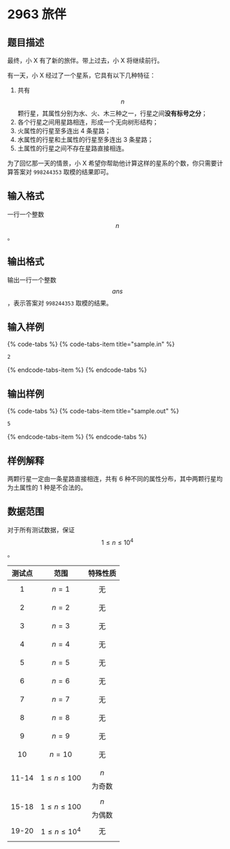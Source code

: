 # 2963 旅伴

## 题目描述

最终，小 X 有了新的旅伴。带上过去，小 X 将继续前行。

有一天，小 X 经过了一个星系，它具有以下几种特征：

1. 共有 $$n$$ 颗行星，其属性分别为水、火、木三种之一，行星之间**没有标号之分**；
2. 各个行星之间用星路相连，形成一个无向树形结构；
3. 火属性的行星至多连出 4 条星路；
4. 水属性的行星和土属性的行星至多连出 3 条星路；
5. 土属性的行星之间不存在星路直接相连。

为了回忆那一天的情景，小 X 希望你帮助他计算这样的星系的个数，你只需要计算答案对 `998244353` 取模的结果即可。

## 输入格式

一行一个整数 $$n$$。

## 输出格式

输出一行一个整数 $$ans$$，表示答案对 `998244353` 取模的结果。

## 输入样例

{% code-tabs %}
{% code-tabs-item title="sample.in" %}
```text
2
```
{% endcode-tabs-item %}
{% endcode-tabs %}

## 输出样例

{% code-tabs %}
{% code-tabs-item title="sample.out" %}
```text
5
```
{% endcode-tabs-item %}
{% endcode-tabs %}

## 样例解释

两颗行星一定由一条星路直接相连，共有 6 种不同的属性分布，其中两颗行星均为土属性的 1 种是不合法的。

## 数据范围

对于所有测试数据，保证 $$1 \leq n \leq 10^4$$。

| 测试点 | 范围 | 特殊性质 |
| :---: | :---: | :---: |
| 1 | $$n = 1$$ | 无 |
| 2 | $$n = 2$$ | 无 |
| 3 | $$n = 3$$ | 无 |
| 4 | $$n = 4$$ | 无 |
| 5 | $$n = 5$$ | 无 |
| 6 | $$n = 6$$ | 无 |
| 7 | $$n = 7$$ | 无 |
| 8 | $$n = 8$$ | 无 |
| 9 | $$n = 9$$ | 无 |
| 10 | $$n = 10$$ | 无 |
| 11-14 | $$1 \leq n \leq 100$$ | $$n$$ 为奇数 |
| 15-18 | $$1 \leq n \leq 100$$ | $$n$$ 为偶数 |
| 19-20 | $$1 \leq n \leq 10^4$$ | 无 |

